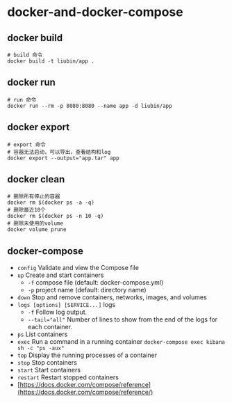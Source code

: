 # docker-and-docker-compose

## docker build

```shell
# build 命令
docker build -t liubin/app .
```

## docker run

```shell
# run 命令
docker run --rm -p 8080:8080 --name app -d liubin/app
```

## docker export

```shell
# export 命令
# 容器无法启动，可以导出，查看结构和log
docker export --output="app.tar" app
```

## docker clean

```shell
# 删除所有停止的容器
docker rm $(docker ps -a -q)
# 删除最近10个
docker rm $(docker ps -n 10 -q)
# 删除未使用的volume
docker volume prune
```

## docker-compose

- `config`  Validate and view the Compose file
- `up`  Create and start containers
    - `-f` compose file (default: docker-compose.yml)
    - `-p` project name (default: directory name)
- `down`  Stop and remove containers, networks, images, and volumes
- `logs [options] [SERVICE...]` logs
    - `-f`   Follow log output.
    - `--tail="all"` Number of lines to show from the end of the logs for each container.
- `ps`  List containers
- `exec`  Run a command in a running container `docker-compose exec kibana sh -c "ps -aux"`
- `top`  Display the running processes of a container
- `stop`  Stop containers
- `start`  Start containers
- `restart`  Restart stopped containers
- [https://docs.docker.com/compose/reference](https://docs.docker.com/compose/reference/)